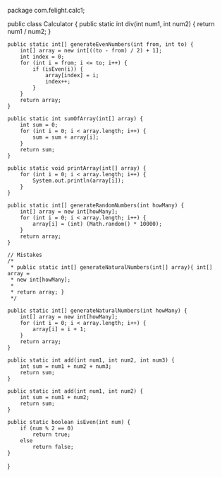 package com.felight.calc1;

public class Calculator {
	public static int div(int num1, int num2) {
		return num1 / num2;
	}

	public static int[] generateEvenNumbers(int from, int to) {
		int[] array = new int[((to - from) / 2) + 1];
		int index = 0;
		for (int i = from; i <= to; i++) {
			if (isEven(i)) {
				array[index] = i;
				index++;
			}
		}
		return array;
	}

	public static int sumOfArray(int[] array) {
		int sum = 0;
		for (int i = 0; i < array.length; i++) {
			sum = sum + array[i];
		}
		return sum;
	}

	public static void printArray(int[] array) {
		for (int i = 0; i < array.length; i++) {
			System.out.println(array[i]);
		}
	}

	public static int[] generateRandomNumbers(int howMany) {
		int[] array = new int[howMany];
		for (int i = 0; i < array.length; i++) {
			array[i] = (int) (Math.random() * 10000);
		}
		return array;
	}

	// Mistakes
	/*
	 * public static int[] generateNaturalNumbers(int[] array){ int[] array =
	 * new int[howMany];
	 * 
	 * return array; }
	 */

	public static int[] generateNaturalNumbers(int howMany) {
		int[] array = new int[howMany];
		for (int i = 0; i < array.length; i++) {
			array[i] = i + 1;
		}
		return array;
	}

	public static int add(int num1, int num2, int num3) {
		int sum = num1 + num2 + num3;
		return sum;
	}

	public static int add(int num1, int num2) {
		int sum = num1 + num2;
		return sum;
	}

	public static boolean isEven(int num) {
		if (num % 2 == 0)
			return true;
		else
			return false;
	}

}
